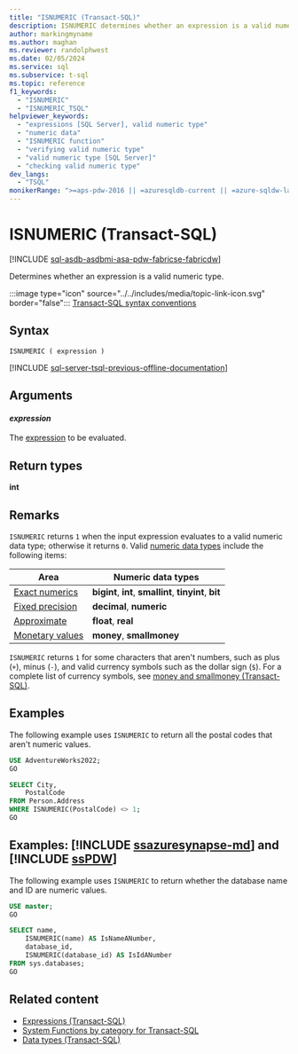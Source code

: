 ```yaml
---
title: "ISNUMERIC (Transact-SQL)"
description: ISNUMERIC determines whether an expression is a valid numeric type.
author: markingmyname
ms.author: maghan
ms.reviewer: randolphwest
ms.date: 02/05/2024
ms.service: sql
ms.subservice: t-sql
ms.topic: reference
f1_keywords:
  - "ISNUMERIC"
  - "ISNUMERIC_TSQL"
helpviewer_keywords:
  - "expressions [SQL Server], valid numeric type"
  - "numeric data"
  - "ISNUMERIC function"
  - "verifying valid numeric type"
  - "valid numeric type [SQL Server]"
  - "checking valid numeric type"
dev_langs:
  - "TSQL"
monikerRange: ">=aps-pdw-2016 || =azuresqldb-current || =azure-sqldw-latest || >=sql-server-2016 || >=sql-server-linux-2017 || =azuresqldb-mi-current || =fabric"
---
```

# ISNUMERIC (Transact-SQL)

[!INCLUDE [sql-asdb-asdbmi-asa-pdw-fabricse-fabricdw](../../includes/applies-to-version/sql-asdb-asdbmi-asa-pdw-fabricse-fabricdw.md)]

Determines whether an expression is a valid numeric type.

:::image type="icon" source="../../includes/media/topic-link-icon.svg" border="false"::: [Transact-SQL syntax conventions](../../t-sql/language-elements/transact-sql-syntax-conventions-transact-sql.md)

## Syntax

```syntaxsql
ISNUMERIC ( expression )
```

[!INCLUDE [sql-server-tsql-previous-offline-documentation](../../includes/sql-server-tsql-previous-offline-documentation.md)]

## Arguments

#### *expression*

The [expression](../language-elements/expressions-transact-sql.md) to be evaluated.

## Return types

**int**

## Remarks

`ISNUMERIC` returns `1` when the input expression evaluates to a valid numeric data type; otherwise it returns `0`. Valid [numeric data types](../data-types/numeric-types.md) include the following items:

| Area | Numeric data types |
| --- | --- |
| [Exact numerics](../data-types/int-bigint-smallint-and-tinyint-transact-sql.md) | **bigint**, **int**, **smallint**, **tinyint**, **bit** |
| [Fixed precision](../data-types/decimal-and-numeric-transact-sql.md) | **decimal**, **numeric** |
| [Approximate](../data-types/float-and-real-transact-sql.md) | **float**, **real** |
| [Monetary values](../data-types/money-and-smallmoney-transact-sql.md) | **money**, **smallmoney** |

`ISNUMERIC` returns `1` for some characters that aren't numbers, such as plus (`+`), minus (`-`), and valid currency symbols such as the dollar sign (`$`). For a complete list of currency symbols, see [money and smallmoney (Transact-SQL)](../data-types/money-and-smallmoney-transact-sql.md).

## Examples

The following example uses `ISNUMERIC` to return all the postal codes that aren't numeric values.

```sql
USE AdventureWorks2022;
GO

SELECT City,
    PostalCode
FROM Person.Address
WHERE ISNUMERIC(PostalCode) <> 1;
GO
```

## Examples: [!INCLUDE [ssazuresynapse-md](../../includes/ssazuresynapse-md.md)] and [!INCLUDE [ssPDW](../../includes/sspdw-md.md)]

The following example uses `ISNUMERIC` to return whether the database name and ID are numeric values.

```sql
USE master;
GO

SELECT name,
    ISNUMERIC(name) AS IsNameANumber,
    database_id,
    ISNUMERIC(database_id) AS IsIdANumber
FROM sys.databases;
GO
```

## Related content

- [Expressions (Transact-SQL)](../language-elements/expressions-transact-sql.md)
- [System Functions by category for Transact-SQL](../../relational-databases/system-functions/system-functions-category-transact-sql.md)
- [Data types (Transact-SQL)](../data-types/data-types-transact-sql.md)
